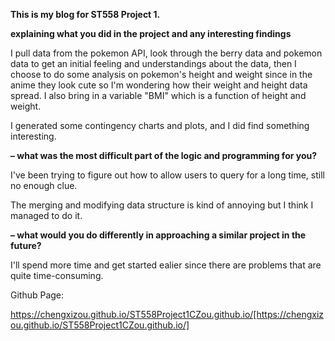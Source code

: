 **This is my blog for ST558 Project 1.**

**explaining what you did in the project and any interesting findings**

I pull data from the pokemon API, look through the berry data and pokemon data to get an initial feeling and understandings about the data,
then I choose to do some analysis on pokemon's height and weight since in the anime they look cute so I'm wondering how their weight and height data
spread. I also bring in a variable "BMI" which is a function of height and weight.

I generated some contingency charts and plots, and I did find something interesting.

**– what was the most difficult part of the logic and programming for you?**

I've been trying to figure out how to allow users to query for a long time, still no enough clue.

The merging and modifying data structure is kind of annoying but I think I managed to do it.

**– what would you do differently in approaching a similar project in the future?**

I'll spend more time and get started ealier since there are problems that are quite time-consuming.

Github Page:

https://chengxizou.github.io/ST558Project1CZou.github.io/[https://chengxizou.github.io/ST558Project1CZou.github.io/]
